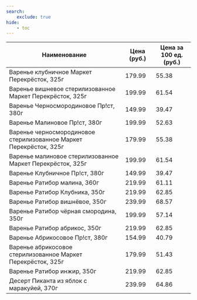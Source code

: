 ```yaml
---
search:
    exclude: true
hide:
    - toc
---
```


| Наименование | Цена (руб.) | Цена за 100 ед. (руб.) |
| -- | -- | -- |
| Варенье клубничное Маркет Перекрёсток, 325г | 179.99 | 55.38 |
| Варенье вишневое стерилизованное Маркет Перекрёсток, 325г | 199.99 | 61.54 |
| Варенье Черносмородиновое Пр!ст, 380г | 149.99 | 39.47 |
| Варенье Малиновое Пр!ст, 380г | 199.99 | 52.63 |
| Варенье черносмородиновое стерилизованное Маркет Перекрёсток, 325г | 179.99 | 55.38 |
| Варенье малиновое стерилизованное Маркет Перекрёсток, 325г | 199.99 | 61.54 |
| Варенье Клубничное Пр!ст, 380г | 149.99 | 39.47 |
| Варенье Ратибор малина, 360г | 219.99 | 61.11 |
| Варенье Ратибор Клубника, 350г | 219.99 | 62.85 |
| Варенье Ратибор вишнёвое, 350г | 239.99 | 68.57 |
| Варенье Ратибор чёрная смородина, 350г | 199.99 | 57.14 |
| Варенье Ратибор абрикос, 350г | 219.99 | 62.85 |
| Варенье Абрикосовое Пр!ст, 380г | 154.99 | 40.79 |
| Варенье абрикосовое стерилизованное Маркет Перекрёсток, 325г | 179.99 | 51.43 |
| Варенье Ратибор инжир, 350г | 219.99 | 62.85 |
| Десерт Пиканта из яблок с маракуйей, 370г | 239.99 | 64.86 |
